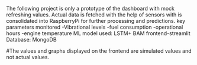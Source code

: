 The following project is only a prototype of the dashboard with mock refreshing values. Actual data is fetched with the help of sensors with is consolidated into RaspberryPi for further processing and predictions. 
key parameters monitored 
-Vibrational levels
-fuel consumption
-operational hours
-engine temperature
ML model used: LSTM+ BAM
frontend-streamlit
Database: MongoDB 
 

#The values and graphs displayed on the frontend are simulated values and not actual values.
